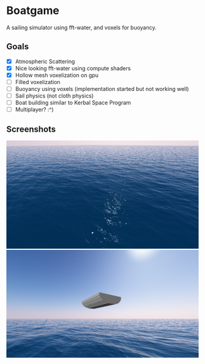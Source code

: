 # Boatgame
A sailing simulator using fft-water, and voxels for buoyancy.

## Goals
 - [x] Atmospheric Scattering
 - [x] Nice looking fft-water using compute shaders
 - [x] Hollow mesh voxelization on gpu
 - [ ] Filled voxelization
 - [ ] Buoyancy using voxels (implementation started but not working well)
 - [ ] Sail physics (not cloth physics)
 - [ ] Boat building similar to Kerbal Space Program
 - [ ] Multiplayer? :^)
 
## Screenshots
![Screenshot](water2.png)
![Screenshot](water4.png)
